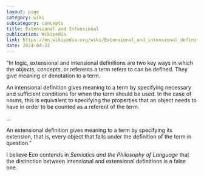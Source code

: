 ```yaml
---
layout: page
category: wiki
subcategory: concepts
title: Extensional and Intensional
publication: Wikipedia
link: https://en.wikipedia.org/wiki/Extensional_and_intensional_definitions
date: 2024-04-22
---
```


"In logic, extensional and intensional definitions are two key ways in which the objects, concepts, or referents a term refers to can be defined. They give meaning or denotation to a term.

An intensional definition gives meaning to a term by specifying necessary and sufficient conditions for when the term should be used. In the case of nouns, this is equivalent to specifying the properties that an object needs to have in order to be counted as a referent of the term.

...

An extensional definition gives meaning to a term by specifying its extension, that is, every object that falls under the definition of the term in question."

I believe Eco contends in *Semiotics and the Philosophy of Language* that the distinction between intensional and extensional definitions is a false one.
